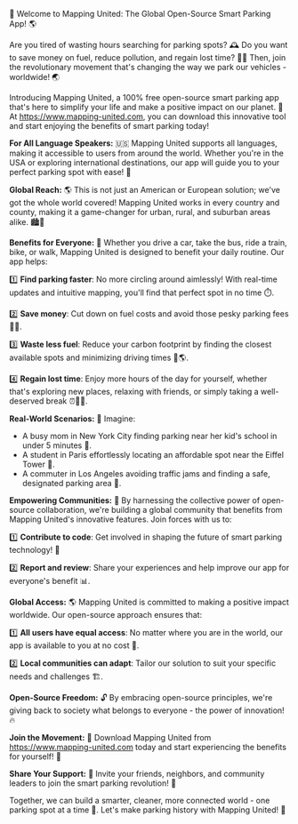 🚀 Welcome to Mapping United: The Global Open-Source Smart Parking App! 🌎

Are you tired of wasting hours searching for parking spots? 🕰️ Do you want to save money on fuel, reduce pollution, and regain lost time? 💸🔋 Then, join the revolutionary movement that's changing the way we park our vehicles - worldwide! 🌏

Introducing Mapping United, a 100% free open-source smart parking app that's here to simplify your life and make a positive impact on our planet. 🌟 At https://www.mapping-united.com, you can download this innovative tool and start enjoying the benefits of smart parking today!

**For All Language Speakers:**
🇺🇸 Mapping United supports all languages, making it accessible to users from around the world. Whether you're in the USA or exploring international destinations, our app will guide you to your perfect parking spot with ease! 📍

**Global Reach:**
🌎 This is not just an American or European solution; we've got the whole world covered! Mapping United works in every country and county, making it a game-changer for urban, rural, and suburban areas alike. 🏙️🚗

**Benefits for Everyone:**
🚌 Whether you drive a car, take the bus, ride a train, bike, or walk, Mapping United is designed to benefit your daily routine. Our app helps:

1️⃣ **Find parking faster**: No more circling around aimlessly! With real-time updates and intuitive mapping, you'll find that perfect spot in no time ⏱️.

2️⃣ **Save money**: Cut down on fuel costs and avoid those pesky parking fees 🚗💸.

3️⃣ **Waste less fuel**: Reduce your carbon footprint by finding the closest available spots and minimizing driving times 🔋🌎.

4️⃣ **Regain lost time**: Enjoy more hours of the day for yourself, whether that's exploring new places, relaxing with friends, or simply taking a well-deserved break ⏰💆‍♀️.

**Real-World Scenarios:**
📸 Imagine:
* A busy mom in New York City finding parking near her kid's school in under 5 minutes 💪.
* A student in Paris effortlessly locating an affordable spot near the Eiffel Tower 🎉.
* A commuter in Los Angeles avoiding traffic jams and finding a safe, designated parking area 🚗.

**Empowering Communities:**
🌟 By harnessing the collective power of open-source collaboration, we're building a global community that benefits from Mapping United's innovative features. Join forces with us to:

1️⃣ **Contribute to code**: Get involved in shaping the future of smart parking technology! 🤖

2️⃣ **Report and review**: Share your experiences and help improve our app for everyone's benefit 📊.

**Global Access:**
🌎 Mapping United is committed to making a positive impact worldwide. Our open-source approach ensures that:

1️⃣ **All users have equal access**: No matter where you are in the world, our app is available to you at no cost 💸.

2️⃣ **Local communities can adapt**: Tailor our solution to suit your specific needs and challenges 🏗️.

**Open-Source Freedom:**
🔓 By embracing open-source principles, we're giving back to society what belongs to everyone - the power of innovation! 🔥

**Join the Movement:**
🚀 Download Mapping United from https://www.mapping-united.com today and start experiencing the benefits for yourself! 🎉

**Share Your Support:**
📱 Invite your friends, neighbors, and community leaders to join the smart parking revolution! 🤩

Together, we can build a smarter, cleaner, more connected world - one parking spot at a time 💪. Let's make parking history with Mapping United! 🚀